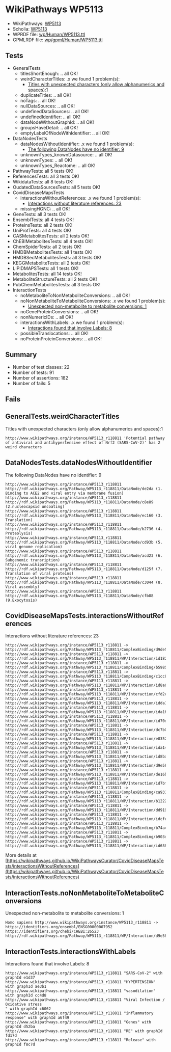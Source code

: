 # WikiPathways WP5113

* WikiPathways: [WP5113](https://identifiers.org/wikipathways:WP5113)
* Scholia: [WP5113](https://scholia.toolforge.org/wikipathways/WP5113)
* WPRDF file: [wp/Human/WP5113.ttl](../wp/Human/WP5113.ttl)
* GPMLRDF file: [wp/gpml/Human/WP5113.ttl](../wp/gpml/Human/WP5113.ttl)

## Tests
* GeneralTests
    * titlesShortEnough: .. all OK!
    * weirdCharacterTitles: .x we found 1 problem(s):
        * [Titles with unexpected characters (only allow alphanumerics and spaces):1](#fda87b3f)
    * duplicateTitles: .. all OK!
    * noTags: .. all OK!
    * nullDataSources: .. all OK!
    * undefinedDataSources: .. all OK!
    * undefinedIdentifier: .. all OK!
    * dataNodeWithoutGraphId: .. all OK!
    * groupsHaveDetail: .. all OK!
    * emptyLabelOfNodeWithIdentifier: .. all OK!
* DataNodesTests
    * dataNodesWithoutIdentifier: .x we found 1 problem(s):
        * [The following DataNodes have no identifier: 9](#d2d32fa8)
    * unknownTypes_knownDatasource: .. all OK!
    * unknownTypes: .. all OK!
    * unknownTypes_Reactome: .. all OK!
* PathwayTests: all 5 tests OK!
* ReferencesTests: all 3 tests OK!
* WikidataTests: all 8 tests OK!
* OudatedDataSourcesTests: all 5 tests OK!
* CovidDiseaseMapsTests
    * interactionsWithoutReferences: .x we found 1 problem(s):
        * [Interactions without literature references: 23](#9701cd03)
    * missingHGNC: .. all OK!
* GeneTests: all 3 tests OK!
* EnsemblTests: all 4 tests OK!
* ProteinsTests: all 2 tests OK!
* UniProtTests: all 4 tests OK!
* CASMetabolitesTests: all 2 tests OK!
* ChEBIMetabolitesTests: all 4 tests OK!
* ChemSpiderTests: all 2 tests OK!
* HMDBMetabolitesTests: all 1 tests OK!
* HMDBSecMetabolitesTests: all 3 tests OK!
* KEGGMetaboliteTests: all 2 tests OK!
* LIPIDMAPSTests: all 1 tests OK!
* MetabolitesTests: all 14 tests OK!
* MetaboliteStructureTests: all 2 tests OK!
* PubChemMetabolitesTests: all 3 tests OK!
* InteractionTests
    * noMetaboliteToNonMetaboliteConversions: .. all OK!
    * noNonMetaboliteToMetaboliteConversions: .x we found 1 problem(s):
        * [Unexpected non-metabolite to metabolite conversions: 1](#4b4cfabf)
    * noGeneProteinConversions: .. all OK!
    * nonNumericIDs: .. all OK!
    * interactionsWithLabels: .x we found 1 problem(s):
        * [Interactions found that involve Labels: 8](#630d267f)
    * possibleTranslocations: .. all OK!
    * noProteinProteinConversions: .. all OK!


## Summary

* Number of test classes: 22
* Number of tests: 91
* Number of assertions: 182
* Number of fails: 5

## Fails

<a name="fda87b3f" />

## GeneralTests.weirdCharacterTitles

Titles with unexpected characters (only allow alphanumerics and spaces):1
```
http://www.wikipathways.org/instance/WP5113_r118811 'Potential pathway of antiviral and antihypertensive effect of Nrf2 (SARS-CoV-2)' has 2 weird characters
```

<a name="d2d32fa8" />

## DataNodesTests.dataNodesWithoutIdentifier

The following DataNodes have no identifier: 9
```
http://www.wikipathways.org/instance/WP5113_r118811 http://rdf.wikipathways.org/Pathway/WP5113_r118811/DataNode/de2da (1. Binding to ACE2 and viral entry via membrane fusion)
http://www.wikipathways.org/instance/WP5113_r118811 http://rdf.wikipathways.org/Pathway/WP5113_r118811/DataNode/c8e89 (2.nucleocapsid uncoating)
http://www.wikipathways.org/instance/WP5113_r118811 http://rdf.wikipathways.org/Pathway/WP5113_r118811/DataNode/ec160 (3. Translation)
http://www.wikipathways.org/instance/WP5113_r118811 http://rdf.wikipathways.org/Pathway/WP5113_r118811/DataNode/b2736 (4. Proteolysis)
http://www.wikipathways.org/instance/WP5113_r118811 http://rdf.wikipathways.org/Pathway/WP5113_r118811/DataNode/cd93b (5. viral genome replication)
http://www.wikipathways.org/instance/WP5113_r118811 http://rdf.wikipathways.org/Pathway/WP5113_r118811/DataNode/acd23 (6. Subgenomic transription)
http://www.wikipathways.org/instance/WP5113_r118811 http://rdf.wikipathways.org/Pathway/WP5113_r118811/DataNode/d125f (7. Translation of viral proteins)
http://www.wikipathways.org/instance/WP5113_r118811 http://rdf.wikipathways.org/Pathway/WP5113_r118811/DataNode/c3044 (8. Viral assembly)
http://www.wikipathways.org/instance/WP5113_r118811 http://rdf.wikipathways.org/Pathway/WP5113_r118811/DataNode/cfb88 (9.Exocytosis)
```

<a name="9701cd03" />

## CovidDiseaseMapsTests.interactionsWithoutReferences

Interactions without literature references: 23
```
http://www.wikipathways.org/instance/WP5113_r118811 -> http://rdf.wikipathways.org/Pathway/WP5113_r118811/ComplexBinding/d9de5
http://www.wikipathways.org/instance/WP5113_r118811 -> http://rdf.wikipathways.org/Pathway/WP5113_r118811/WP/Interaction/id182debc7
http://www.wikipathways.org/instance/WP5113_r118811 -> http://rdf.wikipathways.org/Pathway/WP5113_r118811/ComplexBinding/b5985
http://www.wikipathways.org/instance/WP5113_r118811 -> http://rdf.wikipathways.org/Pathway/WP5113_r118811/ComplexBinding/c1cc8
http://www.wikipathways.org/instance/WP5113_r118811 -> http://rdf.wikipathways.org/Pathway/WP5113_r118811/WP/Interaction/id8a67d082
http://www.wikipathways.org/instance/WP5113_r118811 -> http://rdf.wikipathways.org/Pathway/WP5113_r118811/WP/Interaction/cfd2c
http://www.wikipathways.org/instance/WP5113_r118811 -> http://rdf.wikipathways.org/Pathway/WP5113_r118811/WP/Interaction/idda1273e9
http://www.wikipathways.org/instance/WP5113_r118811 -> http://rdf.wikipathways.org/Pathway/WP5113_r118811/WP/Interaction/ida1b6bbe2
http://www.wikipathways.org/instance/WP5113_r118811 -> http://rdf.wikipathways.org/Pathway/WP5113_r118811/WP/Interaction/id70d5dc20
http://www.wikipathways.org/instance/WP5113_r118811 -> http://rdf.wikipathways.org/Pathway/WP5113_r118811/WP/Interaction/dc7b0
http://www.wikipathways.org/instance/WP5113_r118811 -> http://rdf.wikipathways.org/Pathway/WP5113_r118811/WP/Interaction/e0352
http://www.wikipathways.org/instance/WP5113_r118811 -> http://rdf.wikipathways.org/Pathway/WP5113_r118811/WP/Interaction/ida14d07fc
http://www.wikipathways.org/instance/WP5113_r118811 -> http://rdf.wikipathways.org/Pathway/WP5113_r118811/WP/Interaction/id8ba42822
http://www.wikipathways.org/instance/WP5113_r118811 -> http://rdf.wikipathways.org/Pathway/WP5113_r118811/WP/Interaction/d9e58
http://www.wikipathways.org/instance/WP5113_r118811 -> http://rdf.wikipathways.org/Pathway/WP5113_r118811/WP/Interaction/de16b
http://www.wikipathways.org/instance/WP5113_r118811 -> http://rdf.wikipathways.org/Pathway/WP5113_r118811/WP/Interaction/id7bf0a621
http://www.wikipathways.org/instance/WP5113_r118811 -> http://rdf.wikipathways.org/Pathway/WP5113_r118811/ComplexBinding/ca931
http://www.wikipathways.org/instance/WP5113_r118811 -> http://rdf.wikipathways.org/Pathway/WP5113_r118811/WP/Interaction/b1222
http://www.wikipathways.org/instance/WP5113_r118811 -> http://rdf.wikipathways.org/Pathway/WP5113_r118811/WP/Interaction/dd919
http://www.wikipathways.org/instance/WP5113_r118811 -> http://rdf.wikipathways.org/Pathway/WP5113_r118811/WP/Interaction/idcfee305f
http://www.wikipathways.org/instance/WP5113_r118811 -> http://rdf.wikipathways.org/Pathway/WP5113_r118811/ComplexBinding/b74a4
http://www.wikipathways.org/instance/WP5113_r118811 -> http://rdf.wikipathways.org/Pathway/WP5113_r118811/ComplexBinding/b903d
http://www.wikipathways.org/instance/WP5113_r118811 -> http://rdf.wikipathways.org/Pathway/WP5113_r118811/WP/Interaction/id63837411
```

More details at [https://wikipathways.github.io/WikiPathwaysCurator/CovidDiseaseMapsTests/interactionsWithoutReferences](https://wikipathways.github.io/WikiPathwaysCurator/CovidDiseaseMapsTests/interactionsWithoutReferences)

<a name="4b4cfabf" />

## InteractionTests.noNonMetaboliteToMetaboliteConversions

Unexpected non-metabolite to metabolite conversions: 1
```
Homo sapiens http://www.wikipathways.org/instance/WP5113_r118811 -> https://identifiers.org/ensembl/ENSG00000007952 https://identifiers.org/chebi/CHEBI:26523 http://rdf.wikipathways.org/Pathway/WP5113_r118811/WP/Interaction/d9e58
```

<a name="630d267f" />

## InteractionTests.interactionsWithLabels

Interactions found that involve Labels: 8
```
http://www.wikipathways.org/instance/WP5113_r118811 "SARS-CoV-2" with graphId e1d37
http://www.wikipathways.org/instance/WP5113_r118811 "HYPERTENSION" with graphId ae3b1
http://www.wikipathways.org/instance/WP5113_r118811 "vasodilation" with graphId cc4d8
http://www.wikipathways.org/instance/WP5113_r118811 "Viral Infection /
Oxidative stress
" with graphId c6062
http://www.wikipathways.org/instance/WP5113_r118811 "inflammatory response" with graphId a6f49
http://www.wikipathways.org/instance/WP5113_r118811 "Genes" with graphId d52ba
http://www.wikipathways.org/instance/WP5113_r118811 "RE" with graphId fd17d
http://www.wikipathways.org/instance/WP5113_r118811 "Release" with graphId f8c7d
```

